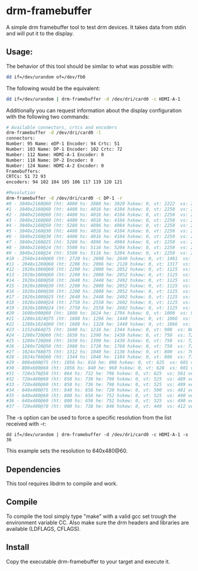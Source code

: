 # drm-framebuffer
A simple drm framebuffer tool to test drm devices. It takes data from stdin and will put it to the display. 

## Usage:

The behavior of this tool should be similar to what was possible with:
```bash
dd if=/dev/urandom of=/dev/fb0
```

The following would be the equivalent:
```bash
dd if=/dev/urandom | drm-framebuffer -d /dev/dri/card0 -c HDMI-A-1
```

Additionally you can request information about the display configuration with the following two commands:
```bash
# Available connectors, crtcs and encoders
drm-framebuffer -d /dev/dri/card0 -l
connectors:
Number: 95 Name: eDP-1 Encoder: 94 Crtc: 51
Number: 103 Name: DP-1 Encoder: 102 Crtc: 72
Number: 112 Name: HDMI-A-1 Encoder: 0
Number: 118 Name: DP-2 Encoder: 0
Number: 124 Name: HDMI-A-2 Encoder: 0
Framebuffers:
CRTCs: 51 72 93
encoders: 94 102 104 105 106 117 119 120 121

#Resolution
drm-framebuffer -d /dev/dri/card0 -c DP-1 -r
#0 - 3840x2160@60 (ht: 4000 hs: 3888 he: 3920 hskew: 0, vt: 2222  vs: 2163 ve: 2168 vscan: 0, flags: 0x9) - preferred
#1 - 3840x2160@60 (ht: 4400 hs: 4016 he: 4104 hskew: 0, vt: 2250  vs: 2168 ve: 2178 vscan: 0, flags: 0x6)
#2 - 3840x2160@60 (ht: 4400 hs: 4016 he: 4104 hskew: 0, vt: 2250  vs: 2168 ve: 2178 vscan: 0, flags: 0x5)
#3 - 3840x2160@60 (ht: 4400 hs: 4016 he: 4104 hskew: 0, vt: 2250  vs: 2168 ve: 2178 vscan: 0, flags: 0x5)
#4 - 3840x2160@50 (ht: 5280 hs: 4896 he: 4984 hskew: 0, vt: 2250  vs: 2168 ve: 2178 vscan: 0, flags: 0x5)
#5 - 3840x2160@30 (ht: 4400 hs: 4016 he: 4104 hskew: 0, vt: 2250  vs: 2168 ve: 2178 vscan: 0, flags: 0x5)
#6 - 3840x2160@30 (ht: 4400 hs: 4016 he: 4104 hskew: 0, vt: 2250  vs: 2168 ve: 2178 vscan: 0, flags: 0x5)
#7 - 3840x2160@25 (ht: 5280 hs: 4896 he: 4984 hskew: 0, vt: 2250  vs: 2168 ve: 2178 vscan: 0, flags: 0x5)
#8 - 3840x2160@24 (ht: 5500 hs: 5116 he: 5204 hskew: 0, vt: 2250  vs: 2168 ve: 2178 vscan: 0, flags: 0x5)
#9 - 3840x2160@24 (ht: 5500 hs: 5116 he: 5204 hskew: 0, vt: 2250  vs: 2168 ve: 2178 vscan: 0, flags: 0x5)
#10 - 2560x1440@60 (ht: 2720 hs: 2608 he: 2640 hskew: 0, vt: 1481  vs: 1443 ve: 1448 vscan: 0, flags: 0x6)
#11 - 2048x1280@60 (ht: 2208 hs: 2096 he: 2128 hskew: 0, vt: 1317  vs: 1283 ve: 1289 vscan: 0, flags: 0x6)
#12 - 1920x1080@60 (ht: 2200 hs: 2008 he: 2052 hskew: 0, vt: 1125  vs: 1084 ve: 1089 vscan: 0, flags: 0x5)
#13 - 1920x1080@60 (ht: 2200 hs: 2008 he: 2052 hskew: 0, vt: 1125  vs: 1084 ve: 1089 vscan: 0, flags: 0x5)
#14 - 1920x1080@50 (ht: 2640 hs: 2448 he: 2492 hskew: 0, vt: 1125  vs: 1084 ve: 1089 vscan: 0, flags: 0x5)
#15 - 1920x1080@30 (ht: 2200 hs: 2008 he: 2052 hskew: 0, vt: 1125  vs: 1084 ve: 1089 vscan: 0, flags: 0x5)
#16 - 1920x1080@30 (ht: 2200 hs: 2008 he: 2052 hskew: 0, vt: 1125  vs: 1084 ve: 1089 vscan: 0, flags: 0x5)
#17 - 1920x1080@25 (ht: 2640 hs: 2448 he: 2492 hskew: 0, vt: 1125  vs: 1084 ve: 1089 vscan: 0, flags: 0x5)
#18 - 1920x1080@24 (ht: 2750 hs: 2558 he: 2602 hskew: 0, vt: 1125  vs: 1084 ve: 1089 vscan: 0, flags: 0x5)
#19 - 1920x1080@24 (ht: 2750 hs: 2558 he: 2602 hskew: 0, vt: 1125  vs: 1084 ve: 1089 vscan: 0, flags: 0x5)
#20 - 1600x900@60 (ht: 1800 hs: 1624 he: 1704 hskew: 0, vt: 1000  vs: 901 ve: 904 vscan: 0, flags: 0x5)
#21 - 1280x1024@75 (ht: 1688 hs: 1296 he: 1440 hskew: 0, vt: 1066  vs: 1025 ve: 1028 vscan: 0, flags: 0x5)
#22 - 1280x1024@60 (ht: 1688 hs: 1328 he: 1440 hskew: 0, vt: 1066  vs: 1025 ve: 1028 vscan: 0, flags: 0x5)
#23 - 1152x864@75 (ht: 1600 hs: 1216 he: 1344 hskew: 0, vt: 900  vs: 865 ve: 868 vscan: 0, flags: 0x5)
#24 - 1280x720@60 (ht: 1650 hs: 1390 he: 1430 hskew: 0, vt: 750  vs: 725 ve: 730 vscan: 0, flags: 0x5)
#25 - 1280x720@60 (ht: 1650 hs: 1390 he: 1430 hskew: 0, vt: 750  vs: 725 ve: 730 vscan: 0, flags: 0x5)
#26 - 1280x720@50 (ht: 1980 hs: 1720 he: 1760 hskew: 0, vt: 750  vs: 725 ve: 730 vscan: 0, flags: 0x5)
#27 - 1024x768@75 (ht: 1312 hs: 1040 he: 1136 hskew: 0, vt: 800  vs: 769 ve: 772 vscan: 0, flags: 0x5)
#28 - 1024x768@60 (ht: 1344 hs: 1048 he: 1184 hskew: 0, vt: 806  vs: 771 ve: 777 vscan: 0, flags: 0xA)
#29 - 800x600@75 (ht: 1056 hs: 816 he: 896 hskew: 0, vt: 625  vs: 601 ve: 604 vscan: 0, flags: 0x5)
#30 - 800x600@60 (ht: 1056 hs: 840 he: 968 hskew: 0, vt: 628  vs: 601 ve: 605 vscan: 0, flags: 0x5)
#31 - 720x576@50 (ht: 864 hs: 732 he: 796 hskew: 0, vt: 625  vs: 581 ve: 586 vscan: 0, flags: 0xA)
#32 - 720x480@60 (ht: 858 hs: 736 he: 798 hskew: 0, vt: 525  vs: 489 ve: 495 vscan: 0, flags: 0xA)
#33 - 720x480@60 (ht: 858 hs: 736 he: 798 hskew: 0, vt: 525  vs: 489 ve: 495 vscan: 0, flags: 0xA)
#34 - 640x480@75 (ht: 840 hs: 656 he: 720 hskew: 0, vt: 500  vs: 481 ve: 484 vscan: 0, flags: 0xA)
#35 - 640x480@60 (ht: 800 hs: 656 he: 752 hskew: 0, vt: 525  vs: 490 ve: 492 vscan: 0, flags: 0xA)
#36 - 640x480@60 (ht: 800 hs: 656 he: 752 hskew: 0, vt: 525  vs: 490 ve: 492 vscan: 0, flags: 0xA)
#37 - 720x400@70 (ht: 900 hs: 738 he: 846 hskew: 0, vt: 449  vs: 412 ve: 414 vscan: 0, flags: 0x6)
```

The -s option can be used to force a specific resolution from the list received with -r:
```
dd if=/dev/urandom | drm-framebuffer -d /dev/dri/card0 -c HDMI-A-1 -s 36
```
This example sets the resolution to 640x480@60.

## Dependencies
This tool requires libdrm to compile and work.
  
## Compile
To compile the tool simply type "make" with a valid gcc set trough the environment variable CC. Also make sure the drm headers and libraries are available (LDFLAGS, CFLAGS).

## Install
Copy the executable drm-framebuffer to your target and execute it.
